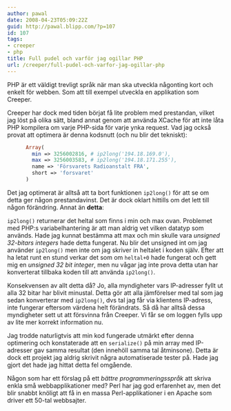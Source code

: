 ```yaml
---
author: pawal
date: 2008-04-23T05:09:22Z
guid: http://pawal.blipp.com/?p=107
id: 107
tags:
- creeper
- php
title: Full pudel och varför jag ogillar PHP
url: /creeper/full-pudel-och-varfor-jag-ogillar-php
---
```


PHP är ett väldigt trevligt språk när man ska utveckla någonting kort
och enkelt för webben. Som att till exempel utveckla en applikation
som Creeper.

Creeper har dock med tiden börjat få lite problem med prestandan,
vilket jag löst på olika sätt, bland annat genom att använda XCache
för att inte låta PHP kompilera om varje PHP-sida för varje ynka
request. Vad jag också provat att optimera är denna kodsnutt (och nu
blir det tekniskt):

```php
      Array(
        min => 3256002816, # ip2long('194.18.169.0'),
        max => 3256003583, # ip2long('194.18.171.255'),
        name => 'Försvarets Radioanstalt FRA',
        short => 'forsvaret'
      )
```

Det jag optimerat är alltså att ta bort funktionen
<code>ip2long()</code> för att se om detta ger någon
prestandavinst. Det är dock oklart hittills om det lett till någon
förändring. Annat än <b>detta</b>:

<code>ip2long()</code> returnerar det heltal som finns i min och max
ovan. Problemet med PHP:s variabelhantering är att man aldrig vet
vilken datatyp som används. Hade jag kunnat bestämma att max och min
skulle vara <em>unsigned 32-bitars integers</em> hade detta
fungerat. Nu blir det unsigned int om jag använder
<code>ip2long()</code> men inte om jag skriver in heltalet i koden
själv. Efter att ha letat runt en stund verkar det som om
<code>heltal+0</code> hade fungerat och gett mig en <em>unsigned 32
bit integer</em>, men nu vågar jag inte prova detta utan har
konverterat tillbaka koden till att använda <code>ip2long()</code>.

Konsekvensen av allt detta då? Jo, alla myndigheter vars IP-adresser
fyllt ut alla 32 bitar har blivit minustal. Detta gör att alla
jämförelser med tal som jag sedan konverterar med
<code>ip2long()</code>, dvs tal jag får via klientens IP-adress, inte
fungerar eftersom värdena helt förändrats. Så då har alltså dessa
myndigheter sett ut att försvinna från Creeper. Vi får se om loggen
fylls upp av lite mer korrekt information nu.

Jag trodde naturligtvis att min kod fungerade utmärkt efter denna
optimering och konstaterade att en <code>serialize()</code> på min
array med IP-adresser gav samma resultat (den innehöll samma tal
åtminsone). Detta är dock ett projekt jag aldrig skrivit några
automatiserade tester på. Hade jag gjort det hade jag hittat detta fel
omgående.

Någon som har ett förslag på ett *bättre programmeringsspråk*
att skriva enkla små webbapplikationer med? Perl har jag god
erfarenhet av, men det blir snabbt knöligt att få in en massa
Perl-applikationer i en Apache som driver ett 50-tal webbsajter.
